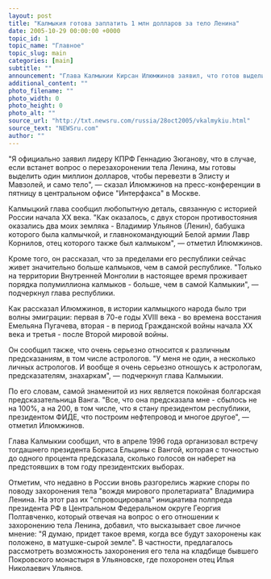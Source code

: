 ```yaml
---
layout: post
title: "Калмыкия готова заплатить 1 млн долларов за тело Ленина"
date: 2005-10-29 00:00:00 +0000
topic_id: 1
topic_name: "Главное"
topic_slug: main
categories: [main]
subtitle: ""
announcement: "Глава Калмыкии Кирсан Илюмжинов заявил, что готов выделить миллион долларов для того, чтобы перевезти из Москвы в Элисту тело Владимира Ленина. Свое щедрое предложение он пояснил тем, что \"это наш земляк, а мы своих земляков не забываем, мы чтим свою историю\"."
additional_content: ""
photo_filename: ""
photo_width: 0
photo_height: 0
photo_alt: ""
source_url: "http://txt.newsru.com/russia/28oct2005/vkalmykiu.html"
source_text: "NEWSru.com"
author: ""
---
```

"Я официально заявил лидеру КПРФ Геннадию Зюганову, что в случае, если встанет вопрос о перезахоронении тела Ленина, мы готовы выделить один миллион долларов, чтобы перевезти в Элисту и Мавзолей, и само тело", &mdash; сказал Илюмжинов на пресс-конференции в пятницу в центральном офисе "Интерфакса" в Москве.

Калмыцкий глава сообщил любопытную деталь, связанную с историей России начала XX века. "Как оказалось, с двух сторон противостояния оказались два моих земляка - Владимир Ульянов (Ленин), бабушка которого была калмычкой, и главнокомандующий Белой армии Лавр Корнилов, отец которого также был калмыком", &mdash; отметил Илюмжинов.

Кроме того, он рассказал, что за пределами его республики сейчас живет значительно больше калмыков, чем в самой республике. "Только на территории Внутренней Монголии в настоящее время проживает порядка полумиллиона калмыков - больше, чем в самой Калмыкии", &mdash; подчеркнул глава республики.

Как рассказал Илюмжинов, в истории калмыцкого народа было три волны эмиграции: первая в 70-е годы XVIII века - во времена восстания Емельяна Пугачева, вторая - в период Гражданской войны начала XX века и третья - после Второй мировой войны.

Он сообщил также, что очень серьезно относится к различным предсказаниям, в том числе астрологов. "У меня не один, а несколько личных астрологов. И вообще я очень серьезно отношусь к астрологам, предсказателям, знахаркам", &mdash; подчеркнул глава Калмыкии.

По его словам, самой знаменитой из них является покойная болгарская предсказательница Ванга. "Все, что она предсказала мне - сбылось не на 100%, а на 200, в том числе, что я стану президентом республики, президентом ФИДЕ, что построим нефтепровод и многое другое", &mdash; отметил Илюмжинов.

Глава Калмыкии сообщил, что в апреле 1996 года организовал встречу тогдашнего президента Бориса Ельцины с Вангой, которая с точностью до одного процента предсказала, сколько голосов он наберет на предстоявших в том году президентских выборах.

Отметим, что недавно в России вновь разгорелись жаркие споры по поводу захоронения тела "вождя мирового пролетариата" Владимира Ленина. На этот раз их "спровоцировала" инициатива полпреда президента РФ в Центральном Федеральном округе Георгия Полтавченко, который отвечая на вопрос о его отношении к захоронению тела Ленина, добавил, что высказывает свое личное мнение: "Я думаю, придет такое время, когда все будут захоронены как положено, в матушке-сырой земле". В частности, предлагалось рассмотреть возможность захоронения его тела на кладбище бывшего Покровского монастыря в Ульяновске, где похоронен отец Илья Николаевич Ульянов.
